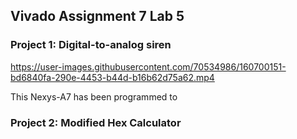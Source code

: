 ## Vivado Assignment 7 Lab 5
### Project 1: Digital-to-analog siren
https://user-images.githubusercontent.com/70534986/160700151-bd6840fa-290e-4453-b44d-b16b62d75a62.mp4






This Nexys-A7 has been programmed to 

### Project 2: Modified Hex Calculator


